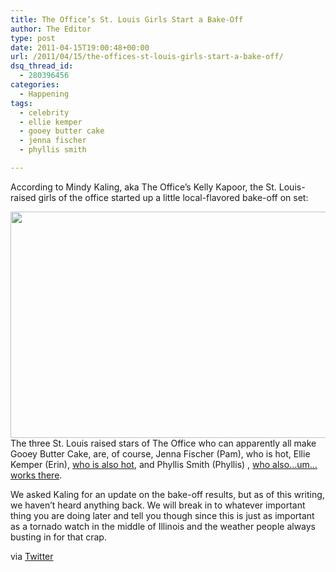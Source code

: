 ```yaml
---
title: The Office’s St. Louis Girls Start a Bake-Off
author: The Editor
type: post
date: 2011-04-15T19:00:48+00:00
url: /2011/04/15/the-offices-st-louis-girls-start-a-bake-off/
dsq_thread_id:
  - 280396456
categories:
  - Happening
tags:
  - celebrity
  - ellie kemper
  - gooey butter cake
  - jenna fischer
  - phyllis smith

---
```

According to Mindy Kaling, aka The Office&#8217;s Kelly Kapoor, the St. Louis-raised girls of the office started up a little local-flavored bake-off on set:

[<img class="aligncenter size-full wp-image-9671" title="mindykaling_tweet" src="http://media.punchingkitty.com/wordpress/2011/04/mindykaling_tweet.jpg" alt="" width="583" height="362" />][1]The three St. Louis raised stars of The Office who can apparently all make Gooey Butter Cake, are, of course, Jenna Fischer (Pam), who is hot, Ellie Kemper (Erin), <a href="http://bit.ly/fbZuSZ " target="_blank">who is also hot</a>, and Phyllis Smith (Phyllis) , <a href="http://bit.ly/eayejM " target="_blank">who also&#8230;um&#8230;works there</a>.

We asked Kaling for an update on the bake-off results, but as of this writing, we haven&#8217;t heard anything back. We will break in to whatever important thing you are doing later and tell you though since this is just as important as a tornado watch in the middle of Illinois and the weather people always busting in for that crap.

via <a href="https://twitter.com/#!/mindykaling/status/58619599930920960" target="_blank">Twitter</a>

 [1]: http://media.punchingkitty.com/wordpress/2011/04/mindykaling_tweet.jpg